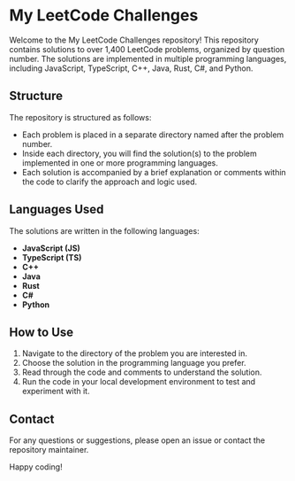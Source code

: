 # My LeetCode Challenges

Welcome to the My LeetCode Challenges repository! This repository contains solutions to over 1,400 LeetCode problems, organized by question number. The solutions are implemented in multiple programming languages, including JavaScript, TypeScript, C++, Java, Rust, C#, and Python.

## Structure

The repository is structured as follows:

- Each problem is placed in a separate directory named after the problem number.
- Inside each directory, you will find the solution(s) to the problem implemented in one or more programming languages.
- Each solution is accompanied by a brief explanation or comments within the code to clarify the approach and logic used.

## Languages Used

The solutions are written in the following languages:

- **JavaScript (JS)**
- **TypeScript (TS)**
- **C++**
- **Java**
- **Rust**
- **C#**
- **Python**

## How to Use

1. Navigate to the directory of the problem you are interested in.
2. Choose the solution in the programming language you prefer.
3. Read through the code and comments to understand the solution.
4. Run the code in your local development environment to test and experiment with it.

## Contact

For any questions or suggestions, please open an issue or contact the repository maintainer.

Happy coding!
